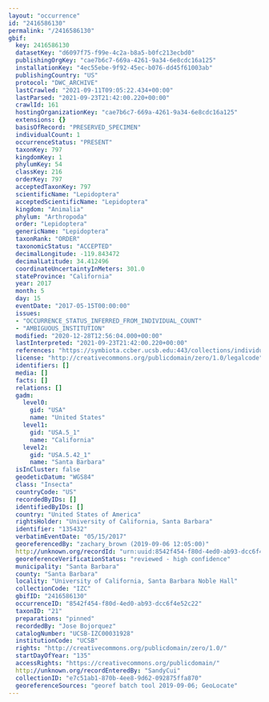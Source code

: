 ```yaml
---
layout: "occurrence"
id: "2416586130"
permalink: "/2416586130"
gbif:
  key: 2416586130
  datasetKey: "d6097f75-f99e-4c2a-b8a5-b0fc213ecbd0"
  publishingOrgKey: "cae7b6c7-669a-4261-9a34-6e8cdc16a125"
  installationKey: "4ec55ebe-9f92-45ec-b076-dd45f61003ab"
  publishingCountry: "US"
  protocol: "DWC_ARCHIVE"
  lastCrawled: "2021-09-11T09:05:22.434+00:00"
  lastParsed: "2021-09-23T21:42:00.220+00:00"
  crawlId: 161
  hostingOrganizationKey: "cae7b6c7-669a-4261-9a34-6e8cdc16a125"
  extensions: {}
  basisOfRecord: "PRESERVED_SPECIMEN"
  individualCount: 1
  occurrenceStatus: "PRESENT"
  taxonKey: 797
  kingdomKey: 1
  phylumKey: 54
  classKey: 216
  orderKey: 797
  acceptedTaxonKey: 797
  scientificName: "Lepidoptera"
  acceptedScientificName: "Lepidoptera"
  kingdom: "Animalia"
  phylum: "Arthropoda"
  order: "Lepidoptera"
  genericName: "Lepidoptera"
  taxonRank: "ORDER"
  taxonomicStatus: "ACCEPTED"
  decimalLongitude: -119.843472
  decimalLatitude: 34.412496
  coordinateUncertaintyInMeters: 301.0
  stateProvince: "California"
  year: 2017
  month: 5
  day: 15
  eventDate: "2017-05-15T00:00:00"
  issues:
  - "OCCURRENCE_STATUS_INFERRED_FROM_INDIVIDUAL_COUNT"
  - "AMBIGUOUS_INSTITUTION"
  modified: "2020-12-28T12:56:04.000+00:00"
  lastInterpreted: "2021-09-23T21:42:00.220+00:00"
  references: "https://symbiota.ccber.ucsb.edu:443/collections/individual/index.php?occid=135432"
  license: "http://creativecommons.org/publicdomain/zero/1.0/legalcode"
  identifiers: []
  media: []
  facts: []
  relations: []
  gadm:
    level0:
      gid: "USA"
      name: "United States"
    level1:
      gid: "USA.5_1"
      name: "California"
    level2:
      gid: "USA.5.42_1"
      name: "Santa Barbara"
  isInCluster: false
  geodeticDatum: "WGS84"
  class: "Insecta"
  countryCode: "US"
  recordedByIDs: []
  identifiedByIDs: []
  country: "United States of America"
  rightsHolder: "University of California, Santa Barbara"
  identifier: "135432"
  verbatimEventDate: "05/15/2017"
  georeferencedBy: "zachary_brown (2019-09-06 12:05:00)"
  http://unknown.org/recordId: "urn:uuid:8542f454-f80d-4ed0-ab93-dcc6f4e52c22"
  georeferenceVerificationStatus: "reviewed - high confidence"
  municipality: "Santa Barbara"
  county: "Santa Barbara"
  locality: "University of California, Santa Barbara Noble Hall"
  collectionCode: "IZC"
  gbifID: "2416586130"
  occurrenceID: "8542f454-f80d-4ed0-ab93-dcc6f4e52c22"
  taxonID: "21"
  preparations: "pinned"
  recordedBy: "Jose Bojorquez"
  catalogNumber: "UCSB-IZC00031928"
  institutionCode: "UCSB"
  rights: "http://creativecommons.org/publicdomain/zero/1.0/"
  startDayOfYear: "135"
  accessRights: "https://creativecommons.org/publicdomain/"
  http://unknown.org/recordEnteredBy: "SandyCui"
  collectionID: "e7c51ab1-870b-4ee8-9d62-092875ffa870"
  georeferenceSources: "georef batch tool 2019-09-06; GeoLocate"
---
```

